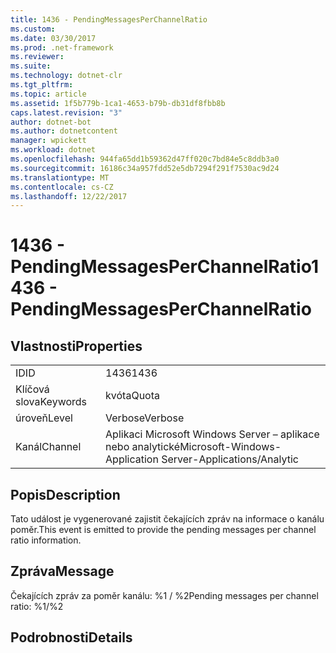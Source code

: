```yaml
---
title: 1436 - PendingMessagesPerChannelRatio
ms.custom: 
ms.date: 03/30/2017
ms.prod: .net-framework
ms.reviewer: 
ms.suite: 
ms.technology: dotnet-clr
ms.tgt_pltfrm: 
ms.topic: article
ms.assetid: 1f5b779b-1ca1-4653-b79b-db31df8fbb8b
caps.latest.revision: "3"
author: dotnet-bot
ms.author: dotnetcontent
manager: wpickett
ms.workload: dotnet
ms.openlocfilehash: 944fa65dd1b59362d47ff020c7bd84e5c8ddb3a0
ms.sourcegitcommit: 16186c34a957fdd52e5db7294f291f7530ac9d24
ms.translationtype: MT
ms.contentlocale: cs-CZ
ms.lasthandoff: 12/22/2017
---
```

# <a name="1436---pendingmessagesperchannelratio"></a><span data-ttu-id="3a2b4-102">1436 - PendingMessagesPerChannelRatio</span><span class="sxs-lookup"><span data-stu-id="3a2b4-102">1436 - PendingMessagesPerChannelRatio</span></span>
## <a name="properties"></a><span data-ttu-id="3a2b4-103">Vlastnosti</span><span class="sxs-lookup"><span data-stu-id="3a2b4-103">Properties</span></span>  
  
|||  
|-|-|  
|<span data-ttu-id="3a2b4-104">ID</span><span class="sxs-lookup"><span data-stu-id="3a2b4-104">ID</span></span>|<span data-ttu-id="3a2b4-105">1436</span><span class="sxs-lookup"><span data-stu-id="3a2b4-105">1436</span></span>|  
|<span data-ttu-id="3a2b4-106">Klíčová slova</span><span class="sxs-lookup"><span data-stu-id="3a2b4-106">Keywords</span></span>|<span data-ttu-id="3a2b4-107">kvóta</span><span class="sxs-lookup"><span data-stu-id="3a2b4-107">Quota</span></span>|  
|<span data-ttu-id="3a2b4-108">úroveň</span><span class="sxs-lookup"><span data-stu-id="3a2b4-108">Level</span></span>|<span data-ttu-id="3a2b4-109">Verbose</span><span class="sxs-lookup"><span data-stu-id="3a2b4-109">Verbose</span></span>|  
|<span data-ttu-id="3a2b4-110">Kanál</span><span class="sxs-lookup"><span data-stu-id="3a2b4-110">Channel</span></span>|<span data-ttu-id="3a2b4-111">Aplikaci Microsoft Windows Server – aplikace nebo analytické</span><span class="sxs-lookup"><span data-stu-id="3a2b4-111">Microsoft-Windows-Application Server-Applications/Analytic</span></span>|  
  
## <a name="description"></a><span data-ttu-id="3a2b4-112">Popis</span><span class="sxs-lookup"><span data-stu-id="3a2b4-112">Description</span></span>  
 <span data-ttu-id="3a2b4-113">Tato událost je vygenerované zajistit čekajících zpráv na informace o kanálu poměr.</span><span class="sxs-lookup"><span data-stu-id="3a2b4-113">This event is emitted to provide the pending messages per channel ratio information.</span></span>  
  
## <a name="message"></a><span data-ttu-id="3a2b4-114">Zpráva</span><span class="sxs-lookup"><span data-stu-id="3a2b4-114">Message</span></span>  
 <span data-ttu-id="3a2b4-115">Čekajících zpráv za poměr kanálu: %1 / %2</span><span class="sxs-lookup"><span data-stu-id="3a2b4-115">Pending messages per channel ratio: %1/%2</span></span>  
  
## <a name="details"></a><span data-ttu-id="3a2b4-116">Podrobnosti</span><span class="sxs-lookup"><span data-stu-id="3a2b4-116">Details</span></span>
